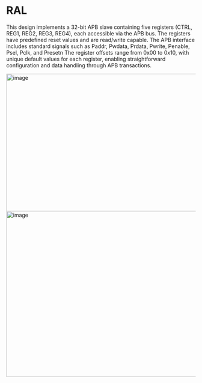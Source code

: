 # RAL
This design implements a 32-bit APB slave containing five registers (CTRL, REG1, REG2, REG3, REG4), each accessible via the APB bus. 
The registers have predefined reset values and are read/write capable. 
The APB interface includes standard signals such as Paddr, Pwdata, Prdata, Pwrite, Penable, Psel, Pclk, and Presetn
The register offsets range from 0x00 to 0x10, with unique default values for each register, enabling straightforward configuration and data handling through APB transactions.

<img width="801" height="366" alt="image" src="https://github.com/user-attachments/assets/87e1b3e5-ceb6-465f-9d58-f9d32125d7ff" />

<img width="844" height="442" alt="image" src="https://github.com/user-attachments/assets/181e618b-5385-4d4f-b3d6-88f2247b7d52" />

